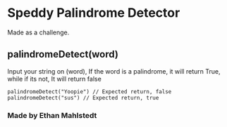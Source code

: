 <h1>Speddy Palindrome Detector</h1>

<p>
Made as a challenge.
</p>

<h2>palindromeDetect(word)</h2>

<p>Input your string on (word), If the word is a palindrome, it will return True, while if its not, It will return false</p>

<code>palindromeDetect("Yoopie") // Expected return, false</code>
<code>palindromeDetect("sus") // Expected return, true</code>

<h3>Made by Ethan Mahlstedt</h3>